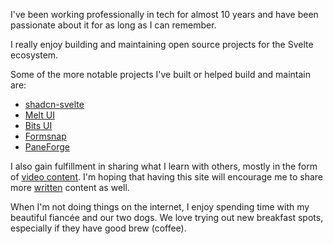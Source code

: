 I've been working professionally in tech for almost 10 years and have been passionate about it for as long as I can remember.

I really enjoy building and maintaining open source projects for the Svelte ecosystem.

Some of the more notable projects I've built or helped build and maintain are:

- [shadcn-svelte](https://shadcn-svelte.com)
- [Melt UI](https://melt-ui.com)
- [Bits UI](https://bits-ui.com)
- [Formsnap](https://formsnap.dev)
- [PaneForge](https://paneforge.com)

I also gain fulfillment in sharing what I learn with others, mostly in the form of [video content](https://youtube.com/@huntabyte). I'm hoping that having this site will encourage me to share more [written](/articles) content as well.

When I'm not doing things on the internet, I enjoy spending time with my beautiful fiancée and our two dogs. We love trying out new breakfast spots, especially if they have good brew (coffee).
